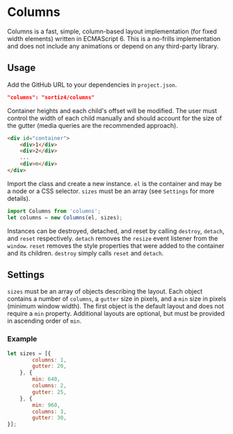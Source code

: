 # Columns
Columns is a fast, simple, column-based layout implementation (for fixed width elements) written in ECMAScript 6. This is a no-frills implementation and does not include any animations or depend on any third-party library.

## Usage

Add the GitHub URL to your dependencies in `project.json`.

```json
"columns": "sortiz4/columns"
```

Container heights and each child's offset will be modified. The user must control the width of each child manually and should account for the size of the gutter (media queries are the recommended approach).

```html
<div id="container">
    <div>1</div>
    <div>2</div>
    ...
    <div>n</div>
</div>
```

Import the class and create a new instance. `el` is the container and may be a node or a CSS selector. `sizes` must be an array (see `Settings` for more details).

```js
import Columns from 'columns';
let columns = new Columns(el, sizes);
```

Instances can be destroyed, detached, and reset by calling `destroy`, `detach`, and `reset` respectively. `detach` removes the `resize` event listener from the `window`. `reset` removes the style properties that were added to the container and its children. `destroy` simply calls `reset` and `detach`.

## Settings

`sizes` must be an array of objects describing the layout. Each object contains a number of `columns`, a `gutter` size in pixels, and a `min` size in pixels (minimum window width). The first object is the default layout and does not require a `min` property. Additional layouts are optional, but must be provided in ascending order of `min`.

### Example

```js
let sizes = [{
        columns: 1,
        gutter: 20,
    }, {
        min: 640,
        columns: 2,
        gutter: 25,
    }, {
        min: 960,
        columns: 3,
        gutter: 30,
}];
```
